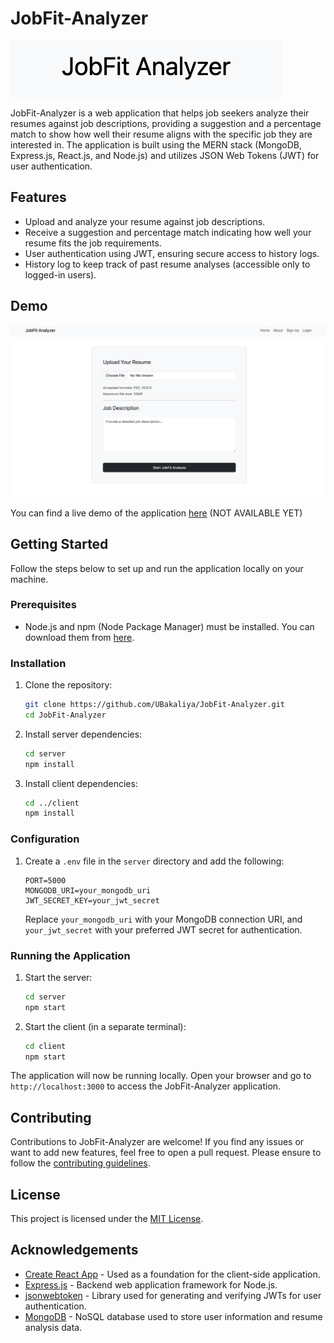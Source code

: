 # JobFit-Analyzer

![JobFit-Analyzer Logo](images/JobFit-Analyzer-Logo.png)

JobFit-Analyzer is a web application that helps job seekers analyze their resumes against job descriptions, providing a suggestion and a percentage match to show how well their resume aligns with the specific job they are interested in. The application is built using the MERN stack (MongoDB, Express.js, React.js, and Node.js) and utilizes JSON Web Tokens (JWT) for user authentication.

## Features

- Upload and analyze your resume against job descriptions.
- Receive a suggestion and percentage match indicating how well your resume fits the job requirements.
- User authentication using JWT, ensuring secure access to history logs.
- History log to keep track of past resume analyses (accessible only to logged-in users).

## Demo

![JobFit-Analyzer Demo](images/JobFit-Analyzer-Home.png)

You can find a live demo of the application [here](link_to_live_demo) (NOT AVAILABLE YET)

## Getting Started

Follow the steps below to set up and run the application locally on your machine.

### Prerequisites

- Node.js and npm (Node Package Manager) must be installed. You can download them from [here](https://nodejs.org/).

### Installation

1. Clone the repository:

   ```bash
   git clone https://github.com/UBakaliya/JobFit-Analyzer.git
   cd JobFit-Analyzer
   ```

2. Install server dependencies:

   ```bash
   cd server
   npm install
   ```

3. Install client dependencies:

   ```bash
   cd ../client
   npm install
   ```

### Configuration

1. Create a `.env` file in the `server` directory and add the following:

   ```env
   PORT=5000
   MONGODB_URI=your_mongodb_uri
   JWT_SECRET_KEY=your_jwt_secret
   ```

   Replace `your_mongodb_uri` with your MongoDB connection URI, and `your_jwt_secret` with your preferred JWT secret for authentication.

### Running the Application

1. Start the server:

   ```bash
   cd server
   npm start
   ```

2. Start the client (in a separate terminal):

   ```bash
   cd client
   npm start
   ```

The application will now be running locally. Open your browser and go to `http://localhost:3000` to access the JobFit-Analyzer application.

## Contributing

Contributions to JobFit-Analyzer are welcome! If you find any issues or want to add new features, feel free to open a pull request. Please ensure to follow the [contributing guidelines](CONTRIBUTING.md).

## License

This project is licensed under the [MIT License](LICENSE).

## Acknowledgements

- [Create React App](https://github.com/facebook/create-react-app) - Used as a foundation for the client-side application.
- [Express.js](https://expressjs.com/) - Backend web application framework for Node.js.
- [jsonwebtoken](https://www.npmjs.com/package/jsonwebtoken) - Library used for generating and verifying JWTs for user authentication.
- [MongoDB](https://www.mongodb.com/) - NoSQL database used to store user information and resume analysis data.

